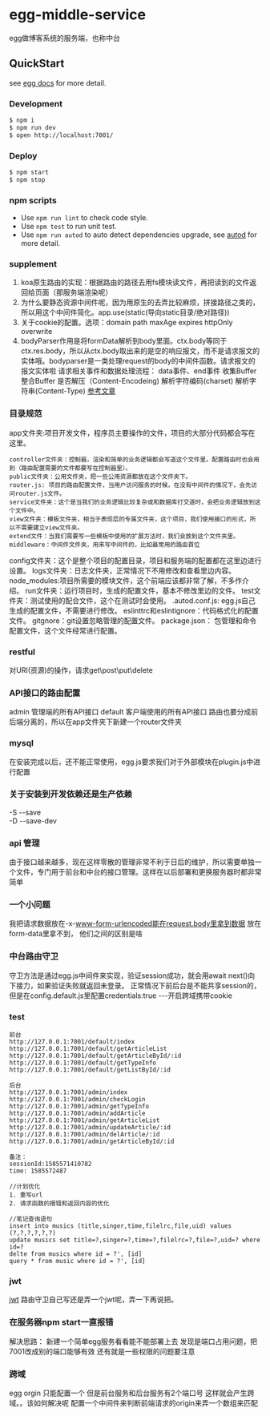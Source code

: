 # egg-middle-service

egg做博客系统的服务端，也称中台

## QuickStart

<!-- add docs here for user -->

see [egg docs][egg] for more detail.

### Development

```bash
$ npm i
$ npm run dev
$ open http://localhost:7001/
```

### Deploy

```bash
$ npm start
$ npm stop
```

### npm scripts

- Use `npm run lint` to check code style.
- Use `npm test` to run unit test.
- Use `npm run autod` to auto detect dependencies upgrade, see [autod](https://www.npmjs.com/package/autod) for more detail.


[egg]: https://eggjs.org


### supplement
1. koa原生路由的实现：根据路由的路径去用fs模块读文件，再把读到的文件返回给页面（那服务端渲染呢）
2. 为什么要静态资源中间件呢，因为用原生的去弄比较麻烦，拼接路径之类的，所以用这个中间件简化。app.use(static(导向static目录/绝对路径))
3. 关于cookie的配置。选项：domain path maxAge expires httpOnly overwrite
4. bodyParser作用是将formData解析到body里面。ctx.body等同于ctx.res.body，所以从ctx.body取出来的是空的响应报文，而不是请求报文的实体哦。bodyparser是一类处理request的body的中间件函数。请求报文的报文实体啦
    请求相关事件和数据处理流程：
    data事件、end事件
    收集Buffer
    整合Buffer
    是否解压（Content-Encodeing)
    解析字符编码(charset)
    解析字符串(Content-Type)
[参考文章](https://www.cnblogs.com/penghuwan/p/11374268.html)

### 目录规范
app文件夹:项目开发文件，程序员主要操作的文件，项目的大部分代码都会写在这里。
```
controller文件夹：控制器，渲染和简单的业务逻辑都会写道这个文件里。配置路由时也会用到（路由配置需要的文件都要写在控制器里）。
public文件夹：公用文件夹，把一些公用资源都放在这个文件夹下。
router.js: 项目的路由配置文件，当用户访问服务的时候，在没有中间件的情况下，会先访问router.js文件。
service文件夹：这个是当我们的业务逻辑比较复杂或和数据库打交道时，会把业务逻辑放到这个文件中。
view文件夹：模板文件夹，相当于表现层的专属文件夹，这个项目，我们使用接口的形式，所以不需要建立view文件夹。
extend文件：当我们需要写一些模板中使用的扩展方法时，我们会放到这个文件夹里。
middleware：中间件文件夹，用来写中间件的，比如最常用的路由首位
```
config文件夹：这个是整个项目的配置目录，项目和服务端的配置都在这里边进行设置。
logs文件夹：日志文件夹，正常情况下不用修改和查看里边内容。
node_modules:项目所需要的模块文件，这个前端应该都非常了解，不多作介绍。
run文件夹：运行项目时，生成的配置文件，基本不修改里边的文件。
test文件夹：测试使用的配合文件，这个在测试时会使用。
.autod.conf.js: egg.js自己生成的配置文件，不需要进行修改。
eslinttrc和eslintignore：代码格式化的配置文件。
gitgnore：git设置忽略管理的配置文件。
package.json： 包管理和命令配置文件，这个文件经常进行配置。


### restful
对URI(资源)的操作，请求get\post\put\delete

### API接口的路由配置
admin 管理端的所有API接口
default 客户端使用的所有API接口
路由也要分成前后端分离的，所以在app文件夹下新建一个router文件夹

### mysql
在安装完成以后，还不能正常使用，egg.js要求我们对于外部模块在plugin.js中进行配置

### 关于安装到开发依赖还是生产依赖
-S    --save     
-D    --save-dev


### api 管理
由于接口越来越多，现在这样零散的管理非常不利于日后的维护，所以需要单独一个文件，专门用于前台和中台的接口管理。这样在以后部署和更换服务器时都非常简单


### 一个小问题 
我把请求数据放在-x-www-form-urlencoded能在request.body里拿到数据
放在form-data里拿不到， 他们之间的区别是啥

### 中台路由守卫
守卫方法是通过egg.js中间件来实现，验证session成功，就会用await next()向下接力，如果验证失败就返回未登录。
正常情况下前后台是不能共享session的，但是在config.default.js里配置credentials:true ---开启跨域携带cookie


### test
```
前台
http://127.0.0.1:7001/default/index
http://127.0.0.1:7001/default/getArticleList
http://127.0.0.1:7001/default/getArticleById/:id
http://127.0.0.1:7001/default/getTypeInfo
http://127.0.0.1:7001/default/getListById/:id
```


```
后台
http://127.0.0.1:7001/admin/index
http://127.0.0.1:7001/admin/checkLogin
http://127.0.0.1:7001/admin/getTypeInfo
http://127.0.0.1:7001/admin/addArticle
http://127.0.0.1:7001/admin/getArticleList
http://127.0.0.1:7001/admin/updateArticle/:id
http://127.0.0.1:7001/admin/delArticle/:id
http://127.0.0.1:7001/admin/getArticleById/:id
```

```
备注： 
sessionId:1585571410782
time: 1585572487
```

```
//计划优化
1. 重写url
2. 请求函数的报错和返回内容的优化

//笔记查询语句
insert into musics (title,singer,time,filelrc,file,uid) values (?,?,?,?,?,?)
update musics set title=?,singer=?,time=?,filelrc=?,file=?,uid=? where id=?
delte from musics where id = ?', [id]
query * from music where id = ?', [id]
```


### jwt
[jwt](https://blog.csdn.net/isHoMeTown/article/details/101272591)
路由守卫自己写还是弄一个jwt呢，弄一下再说把。


### 在服务器npm start一直报错
解决思路：
新建一个简单egg服务看看能不能部署上去
发现是端口占用问题，把7001改成别的端口能够有效
还有就是一些权限的问题要注意

### 跨域
egg orgin 只能配置一个 
但是前台服务和后台服务有2个端口号 这样就会产生跨域。。该如何解决呢
配置一个中间件来判断前端请求的origin来弄一个数组来匹配